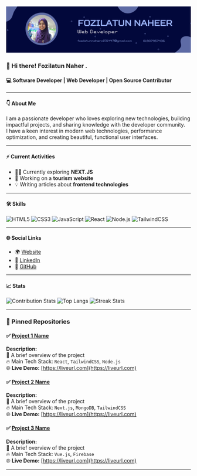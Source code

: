 <!-- Banner Image -->
![banner](https://github.com/FozilatunNaherC231447/FozilatunNaherC231447/blob/main/Banner.png)

### 👋 Hi there! Fozilatun Naher .
#### 💻 Software Developer | Web Developer | Open Source Contributor

---

#### 👇 About Me
I am a passionate developer who loves exploring new technologies, building impactful projects, and sharing knowledge with the developer community.  
I have a keen interest in modern web technologies, performance optimization, and creating beautiful, functional user interfaces.

---

#### ⚡️ Current Activities
- 👨‍💻 Currently exploring **NEXT.JS**
- 🚀 Working on a **tourism website**
- 💡 Writing articles about **frontend technologies**

---

#### 🛠️ Skills
![HTML5](https://img.shields.io/badge/-HTML5-ff6600?logo=html5&logoColor=white) 
![CSS3](https://img.shields.io/badge/-CSS3-264de4?logo=css3&logoColor=white) 
![JavaScript](https://img.shields.io/badge/-JavaScript-f0db4f?logo=javascript&logoColor=black) 
![React](https://img.shields.io/badge/-React-61DAFB?logo=react&logoColor=black) 
![Node.js](https://img.shields.io/badge/-Node.js-43853d?logo=node.js&logoColor=white) 
![TailwindCSS](https://img.shields.io/badge/-TailwindCSS-38B2AC?logo=tailwindcss&logoColor=white)

---

#### 🌐 Social Links
- 🌍 [Website](https://yourwebsite.com)
- 💼 [LinkedIn](https://www.linkedin.com/in/yourusername/)
- 🐙 [GitHub](https://github.com/yourusername)

---

#### 📈 Stats
![Contribution Stats](https://github-readme-stats.vercel.app/api?username=yourusername&show_icons=true&theme=radical)
![Top Langs](https://github-readme-stats.vercel.app/api/top-langs/?username=yourusername&layout=compact&theme=radical)
![Streak Stats](https://github-readme-streak-stats.herokuapp.com/?user=yourusername)

---

### 📌 Pinned Repositories

#### ✅ [Project 1 Name](https://github.com/yourusername/project1)

**Description:**  
🌟 A brief overview of the project  
🔥 Main Tech Stack: `React`, `TailwindCSS`, `Node.js`  
🌐 **Live Demo:** [https://liveurl.com](https://liveurl.com)

#### ✅ [Project 2 Name](https://github.com/yourusername/project2)

**Description:**  
🌟 A brief overview of the project  
🔥 Main Tech Stack: `Next.js`, `MongoDB`, `TailwindCSS`  
🌐 **Live Demo:** [https://liveurl.com](https://liveurl.com)

#### ✅ [Project 3 Name](https://github.com/yourusername/project3)

**Description:**  
🌟 A brief overview of the project  
🔥 Main Tech Stack: `Vue.js`, `Firebase`  
🌐 **Live Demo:** [https://liveurl.com](https://liveurl.com)

---
